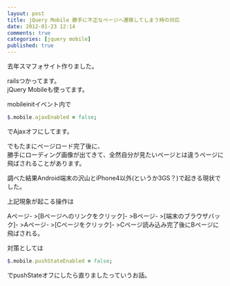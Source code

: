 ```yaml
---
layout: post
title: jQuery Mobile 勝手に不正なページへ遷移してしまう時の対応
date: 2012-01-23 12:14
comments: true
categories: [jquery mobile]
published: true
---
```




去年スマフォサイト作りました。  
  
railsつかってます。  
jQuery Mobileも使ってます。  
  
mobileinitイベント内で

``` ruby
$.mobile.ajaxEnabled = false;
```

  
でAjaxオフにしてます。  
  
でもたまにページロード完了後に、  
勝手にローディング画像が出てきて、全然自分が見たいページとは違うページに飛ばされることがあります。  
  
調べた結果Android端末の沢山とiPhone4以外(というか3GS？)で起きる現状でした。  
  
上記現象が起こる操作は  
  
Aページ-  >[Bページへのリンクをクリック]-  >Bページ-  >[端末のブラウザバック]-  >Aページ-  >[Cページをクリック]-  >Cページ読み込み完了後にBページに飛ばされる。  
  
  
対策としては

``` ruby
$.mobile.pushStateEnabled = false;
```

  
でpushStateオフにしたら直りましたっていうお話。


